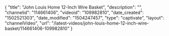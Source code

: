 {
    "title": "John Louis Home 12-Inch Wire Basket",
    "description": "",
    "channelid": "114661406",
    "videoid": "109982810",
    "date_created": "1502521303",
    "date_modified": "1504247457",
    "type": "captivate",
    "layout": "channelVideo",
    "url": "\/latest-videos\/john-louis-home-12-inch-wire-basket\/114661406-109982810"
}